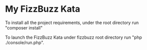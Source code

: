 # My FizzBuzz Kata

To install all the project requirements, under the root directory run "composer install"

To launch the FizzBuzz Kata under fizzbuzz root directory run "php ./console/run.php".
